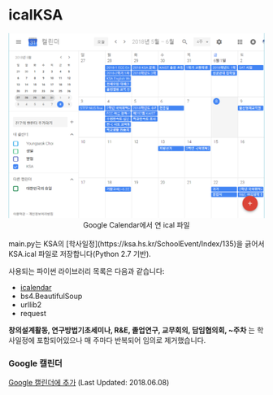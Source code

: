 # icalKSA

<div style="text-align:center"><img src ='/google_calendar.PNG' /> <br>Google Calendar에서 연 ical 파일</div><br>
main.py는 KSA의 [학사일정](https://ksa.hs.kr/SchoolEvent/Index/135)을 긁어서 KSA.ical 파일로 저장합니다(Python 2.7 기반).

사용되는 파이썬 라이브러리 목록은 다음과 같습니다:

- [icalendar](https://icalendar.readthedocs.io/en/latest/index.html)
- bs4.BeautifulSoup
- urllib2
- request

**창의설계활동, 연구방법기초세미나, R&E, 졸업연구, 교무회의, 담임협의회, ~주차**
는 학사일정에 포함되어있으나 매 주마다 반복되어 임의로 제거했습니다.

### Google 캘린더

[Google 캘린더에 추가](https://calendar.google.com/calendar?cid=ZnI5bDcxMTBuY2xkZjhjYTZrZXBoczNnZ2dAZ3JvdXAuY2FsZW5kYXIuZ29vZ2xlLmNvbQ) (Last Updated: 2018.06.08)
